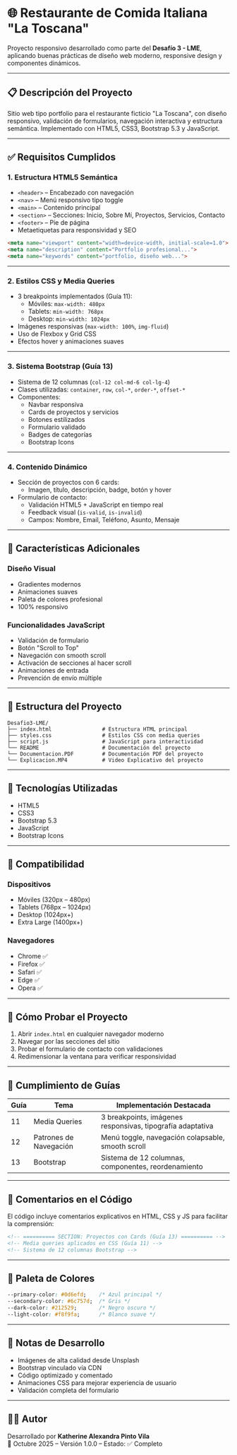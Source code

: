 # 🌐 Restaurante de Comida Italiana "La Toscana"

Proyecto responsivo desarrollado como parte del **Desafío 3 - LME**, aplicando buenas prácticas de diseño web moderno, responsive design y componentes dinámicos.

---

## 📋 Descripción del Proyecto

Sitio web tipo portfolio para el restaurante ficticio "La Toscana", con diseño responsivo, validación de formularios, navegación interactiva y estructura semántica. Implementado con HTML5, CSS3, Bootstrap 5.3 y JavaScript.

---

## ✅ Requisitos Cumplidos

### 1. Estructura HTML5 Semántica

- `<header>` – Encabezado con navegación
- `<nav>` – Menú responsivo tipo toggle
- `<main>` – Contenido principal
- `<section>` – Secciones: Inicio, Sobre Mí, Proyectos, Servicios, Contacto
- `<footer>` – Pie de página
- Metaetiquetas para responsividad y SEO

```html
<meta name="viewport" content="width=device-width, initial-scale=1.0">
<meta name="description" content="Portfolio profesional...">
<meta name="keywords" content="portfolio, diseño web...">
```

---

### 2. Estilos CSS y Media Queries

- 3 breakpoints implementados (Guía 11):
  - Móviles: `max-width: 480px`
  - Tablets: `min-width: 768px`
  - Desktop: `min-width: 1024px`
- Imágenes responsivas (`max-width: 100%`, `img-fluid`)
- Uso de Flexbox y Grid CSS
- Efectos hover y animaciones suaves

---

### 3. Sistema Bootstrap (Guía 13)

- Sistema de 12 columnas (`col-12 col-md-6 col-lg-4`)
- Clases utilizadas: `container`, `row`, `col-*`, `order-*`, `offset-*`
- Componentes:
  - Navbar responsiva
  - Cards de proyectos y servicios
  - Botones estilizados
  - Formulario validado
  - Badges de categorías
  - Bootstrap Icons

---

### 4. Contenido Dinámico

- Sección de proyectos con 6 cards:
  - Imagen, título, descripción, badge, botón y hover
- Formulario de contacto:
  - Validación HTML5 + JavaScript en tiempo real
  - Feedback visual (`is-valid`, `is-invalid`)
  - Campos: Nombre, Email, Teléfono, Asunto, Mensaje

---

## 🎨 Características Adicionales

### Diseño Visual

- Gradientes modernos
- Animaciones suaves
- Paleta de colores profesional
- 100% responsivo

### Funcionalidades JavaScript

- Validación de formulario
- Botón "Scroll to Top"
- Navegación con smooth scroll
- Activación de secciones al hacer scroll
- Animaciones de entrada
- Prevención de envío múltiple

---

## 📁 Estructura del Proyecto

```
Desafio3-LME/
├── index.html                # Estructura HTML principal
├── styles.css                # Estilos CSS con media queries
├── script.js                 # JavaScript para interactividad
└── README                    # Documentación del proyecto
└── Documentacion.PDF         # Documentación PDF del proyecto
└── Explicacion.MP4           # Video Explicativo del proyecto
```

---

## 🚀 Tecnologías Utilizadas

- HTML5
- CSS3
- Bootstrap 5.3
- JavaScript
- Bootstrap Icons

---

## 📱 Compatibilidad

### Dispositivos

- Móviles (320px – 480px)
- Tablets (768px – 1024px)
- Desktop (1024px+)
- Extra Large (1400px+)

### Navegadores

- Chrome ✅
- Firefox ✅
- Safari ✅
- Edge ✅
- Opera ✅

---

## 🧪 Cómo Probar el Proyecto

1. Abrir `index.html` en cualquier navegador moderno
2. Navegar por las secciones del sitio
3. Probar el formulario de contacto con validaciones
4. Redimensionar la ventana para verificar responsividad

---

## 📘 Cumplimiento de Guías

| Guía | Tema                  | Implementación Destacada                      |
|------|-----------------------|-----------------------------------------------|
| 11   | Media Queries         | 3 breakpoints, imágenes responsivas, tipografía adaptativa |
| 12   | Patrones de Navegación| Menú toggle, navegación colapsable, smooth scroll |
| 13   | Bootstrap             | Sistema de 12 columnas, componentes, reordenamiento |

---

## 💬 Comentarios en el Código

El código incluye comentarios explicativos en HTML, CSS y JS para facilitar la comprensión:

```html
<!-- ========== SECTION: Proyectos con Cards (Guía 13) ========== -->
<!-- Media queries aplicados en CSS (Guía 11) -->
<!-- Sistema de 12 columnas Bootstrap -->
```

---

## 🎨 Paleta de Colores

```css
--primary-color: #0d6efd;    /* Azul principal */
--secondary-color: #6c757d;  /* Gris */
--dark-color: #212529;       /* Negro oscuro */
--light-color: #f8f9fa;      /* Blanco suave */
```

---

## 📝 Notas de Desarrollo

- Imágenes de alta calidad desde Unsplash
- Bootstrap vinculado vía CDN
- Código optimizado y comentado
- Animaciones CSS para mejorar experiencia de usuario
- Validación completa del formulario

---

## 👩‍💻 Autor

Desarrollado por **Katherine Alexandra Pinto Vila**  
📅 Octubre 2025 – Versión 1.0.0 – Estado: ✅ Completo


